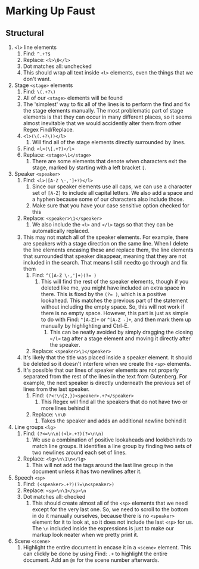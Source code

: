 # Marking Up Faust

## Structural
1. `<l>` line elements
   1. Find: `^.+?$`
   1. Replace: `<l>\0</l>`
   1. Dot matches all: unchecked
   1. This should wrap all text inside `<l>` elements, even the things that we don't want.
1. Stage `<stage>` elements
   1. Find: `\(.+?\)`
     1. All of our `<stage>` elements will be found
     1. The 'simplest' way to fix all of the lines is to perform the find and fix the stage elements manually. The most problematic part of stage elements is that they can occur in many different places, so it seems almost inevitable that we would accidently alter them from other Regex Find/Replace.
     1. `<l>(\(.+?\))</l>`
        1. Will find all of the stage elements directly surrounded by lines.
   1. Find: `<l>(\[.+?)</l>`
   1. Replace: `<stage>\1</stage>`
      1. There are some elements that denote when characters exit the stage, marked by starting with a left bracket `[`.
1. Speaker `<speaker>`
   1. Find: `<l>([A-Z \-,']+?)</l>`
      1. Since our speaker elements use all caps, we can use a character set of `[A-Z]` to include all capital letters. We also add a space and a hyphen because some of our characters also include those.
      1. Make sure that you have your case sensitive option checked for this
   1. Replace: `<speaker>\1</speaker>`
      1. We also include the `<l>` and `</l>` tags so that they can be automatically replaced.
   1. This may not match all of the speaker elements. For example, there are speakers with a stage direction on the same line. When I delete the line elements encasing these and replace them, the line elements that surrounded that speaker disappear, meaning that they are not included in the search. That means I still needto go through and fix them
      1. Find: `^([A-Z \-,']+)(?= )`
         1. This will find the rest of the speaker elements, though if you deleted like me, you might have included an extra space in there. This is fixed by the `(?= )`, which is a positive lookahead. This matches the previous part of the statement without including the empty space. So, this will not work if there is no empty space. However, this part is just as simple to do with Find: `^[A-Z]+` or `^[A-Z -]+`, and then mark them up manually by highlighting and Ctrl-E.
            1. This can be neatly avoided by simply dragging the closing `</l>` tag after a stage element and moving it directly after the speaker.
      1. Replace: `<speaker>\1</speaker>`
   1. It's likely that the title was placed inside a speaker element. It should be deleted so it doesn't interfere when we create the `<sp>` elements.
   1. It's possible that our lines of speaker elements are not properly separated from the rest of the lines in the text from Gutenberg. For example, the next speaker is directly underneath the previous set of lines from the last speaker.
      1. Find: `(?<!\n{2,})<speaker>.+?</speaker>`
         1. This Regex will find all the speakers that do not have two or more lines behind it
      1. Replace: `\n\0`
         1. Takes the speaker and adds an additional newline behind it
1. Line groups `<lg>`
   1. Find: `(?<=\n\n)(<l>.+?)(?=\n\n)`
      1. We use a combination of positive lookaheads and lookbehinds to match line groups. It identifies a line group by finding two sets of two newlines around each set of lines.
   1. Replace: `<lg>\n\1\n</lg>`
      1. This will not add the tags around the last line group in the document unless it has two newlines after it.
1. Speech `<sp>`
   1. Find: `(<speaker>.+?)(?=\n<speaker>)`
   1. Replace: `<sp>\n\1</sp>\n`
   1. Dot matches all: checked
      1. This should create almost all of the `<sp>` elements that we need except for the very last one. So, we need to scroll to the bottom in do it manually ourselves, because there is no `<speaker>` element for it to look at, so it does not include the last `<sp>` for us. The `\n` included inside the expressions is just to make our markup look neater when we pretty print it.
1. Scene `<scene>`
   1. Highlight the entire document in encase it in a `<scene>` element. This can clickly be done by using Find: `.+` to highlight the entire document. Add an `@n` for the scene number afterwards.